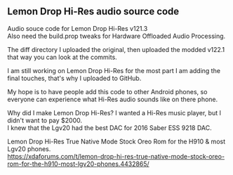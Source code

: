 ## Lemon Drop Hi-Res audio source code
Audio souce code for Lemon Drop Hi-Res v121.3<br>
Also need the build.prop tweaks for Hardware Offloaded Audio Processing.<br>

The diff directory I uploaded the original, then uploaded the modded v122.1 that way you can look at the commits.<br>

I am still working on Lemon Drop Hi-Res for the most part I am adding the final touches, that's why I uploaded to GitHub.<br>

My hope is to have people add this code to other Android phones, so everyone can experience what Hi-Res audio sounds like on there phone.<br>

Why did I make Lemon Drop Hi-Res? I wanted a Hi-Res music player, but I didn't want to pay $2000.<br>
I knew that the Lgv20 had the best DAC for 2016 Saber ESS 9218 DAC.<br>


Lemon Drop Hi-Res True Native Mode Stock Oreo Rom for the H910 & most Lgv20 phones.<br>
https://xdaforums.com/t/lemon-drop-hi-res-true-native-mode-stock-oreo-rom-for-the-h910-most-lgv20-phones.4432865/
